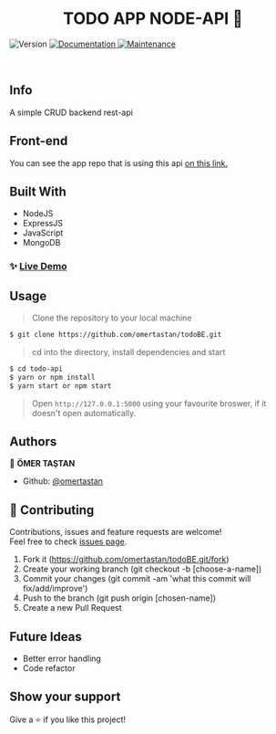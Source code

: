 <h1 align="center">TODO APP NODE-API  👋</h1>
<p>
  <img alt="Version" src="https://img.shields.io/badge/version-1.0.0-blue.svg?cacheSeconds=2592000" />
  <a href="https://github.com/omertastan/todoBE#readme" target="_blank">
    <img alt="Documentation" src="https://img.shields.io/badge/documentation-yes-brightgreen.svg" />
  </a>
  <a href="https://github.com/omertastan/todoBE/commit-activity" target="_blank">
    <img alt="Maintenance" src="https://img.shields.io/badge/Maintained%3F-yes-green.svg" />
  </a>
</p>

<br>

## Info

A simple CRUD backend rest-api

## Front-end

You can see the app repo that is using this api [on this link.](https://github.com/omertastan/TodoFE)

## Built With

- NodeJS
- ExpressJS
- JavaScript
- MongoDB

### ✨ [Live Demo](https://todobe.herokuapp.com/)

## Usage

> Clone the repository to your local machine

```sh
$ git clone https://github.com/omertastan/todoBE.git
```

> cd into the directory, install dependencies and start

```sh
$ cd todo-api
$ yarn or npm install
$ yarn start or npm start
```

> Open `http://127.0.0.1:5000` using your favourite broswer, if it doesn't open automatically.

## Authors

👤 **ÖMER TAŞTAN**

- Github: [@omertastan](https://github.com/omertastan)

## 🤝 Contributing

Contributions, issues and feature requests are welcome!<br />Feel free to check [issues page](https://github.com/omertastan/todoBE/issues).

1. Fork it (https://github.com/omertastan/todoBE.git/fork)
2. Create your working branch (git checkout -b [choose-a-name])
3. Commit your changes (git commit -am 'what this commit will fix/add/improve')
4. Push to the branch (git push origin [chosen-name])
5. Create a new Pull Request

## Future Ideas

- Better error handling
- Code refactor

## Show your support

Give a ⭐️ if you like this project!

